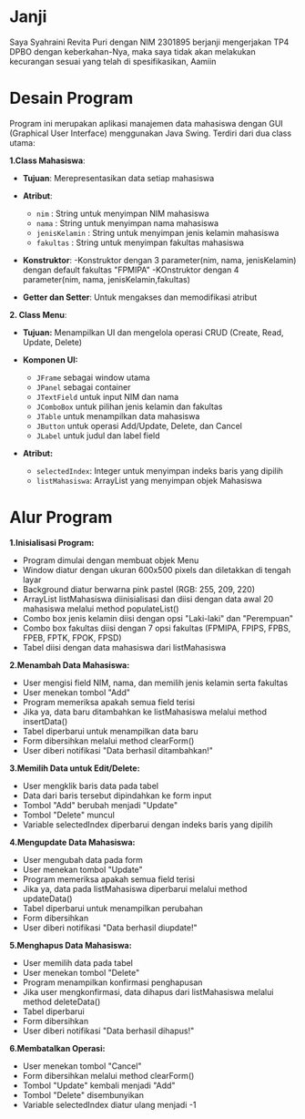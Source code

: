 # Janji
Saya Syahraini Revita Puri dengan NIM 2301895 berjanji mengerjakan TP4 DPBO dengan keberkahan-Nya, maka saya tidak akan melakukan kecurangan sesuai yang telah di spesifikasikan, Aamiin

# Desain Program
Program ini merupakan aplikasi manajemen data mahasiswa dengan GUI (Graphical User Interface) menggunakan Java Swing. Terdiri dari dua class utama:


**1.Class Mahasiswa**: 

- **Tujuan**: Merepresentasikan data setiap mahasiswa

- **Atribut**:
  - `nim` : String untuk menyimpan NIM mahasiswa
  - `nama` : String untuk menyimpan nama mahasiswa
  - `jenisKelamin` : String untuk menyimpan jenis kelamin mahasiswa
  - `fakultas` : String untuk menyimpan fakultas mahasiswa

- **Konstruktor**:
  -Konstruktor dengan 3 parameter(nim, nama, jenisKelamin) dengan default fakultas "FPMIPA"
  -KOnstruktor dengan 4 parameter(nim, nama, jenisKelamin,fakultas)

- **Getter dan Setter**: Untuk mengakses dan memodifikasi atribut


**2. Class Menu**:

- **Tujuan:** Menampilkan UI dan mengelola operasi CRUD (Create, Read, Update, Delete)

- **Komponen UI:**
  - `JFrame` sebagai window utama
  - `JPanel` sebagai container
  - `JTextField` untuk input NIM dan nama
  - `JComboBox` untuk pilihan jenis kelamin dan fakultas
  - `JTable` untuk menampilkan data mahasiswa
  - `JButton` untuk operasi Add/Update, Delete, dan Cancel
  - `JLabel` untuk judul dan label field

- **Atribut:**
  - `selectedIndex`: Integer untuk menyimpan indeks baris yang dipilih
  - `listMahasiswa`: ArrayList yang menyimpan objek Mahasiswa


# Alur Program
**1.Inisialisasi Program:**
- Program dimulai dengan membuat objek Menu
- Window diatur dengan ukuran 600x500 pixels dan diletakkan di tengah layar
- Background diatur berwarna pink pastel (RGB: 255, 209, 220)
- ArrayList listMahasiswa diinisialisasi dan diisi dengan data awal 20 mahasiswa melalui method populateList()
- Combo box jenis kelamin diisi dengan opsi "Laki-laki" dan "Perempuan"
- Combo box fakultas diisi dengan 7 opsi fakultas (FPMIPA, FPIPS, FPBS, FPEB, FPTK, FPOK, FPSD)
- Tabel diisi dengan data mahasiswa dari listMahasiswa

**2.Menambah Data Mahasiswa:**
- User mengisi field NIM, nama, dan memilih jenis kelamin serta fakultas
- User menekan tombol "Add"
- Program memeriksa apakah semua field terisi
- Jika ya, data baru ditambahkan ke listMahasiswa melalui method insertData()
- Tabel diperbarui untuk menampilkan data baru
- Form dibersihkan melalui method clearForm()
- User diberi notifikasi "Data berhasil ditambahkan!"

**3.Memilih Data untuk Edit/Delete:**
- User mengklik baris data pada tabel
- Data dari baris tersebut dipindahkan ke form input
- Tombol "Add" berubah menjadi "Update"
- Tombol "Delete" muncul
- Variable selectedIndex diperbarui dengan indeks baris yang dipilih

**4.Mengupdate Data Mahasiswa:**
- User mengubah data pada form
- User menekan tombol "Update"
- Program memeriksa apakah semua field terisi
- Jika ya, data pada listMahasiswa diperbarui melalui method updateData()
- Tabel diperbarui untuk menampilkan perubahan
- Form dibersihkan
- User diberi notifikasi "Data berhasil diupdate!"

**5.Menghapus Data Mahasiswa:**
- User memilih data pada tabel
- User menekan tombol "Delete"
- Program menampilkan konfirmasi penghapusan
- Jika user mengkonfirmasi, data dihapus dari listMahasiswa melalui method deleteData()
- Tabel diperbarui
- Form dibersihkan
- User diberi notifikasi "Data berhasil dihapus!"

**6.Membatalkan Operasi:**
- User menekan tombol "Cancel"
- Form dibersihkan melalui method clearForm()
- Tombol "Update" kembali menjadi "Add"
- Tombol "Delete" disembunyikan
- Variable selectedIndex diatur ulang menjadi -1
